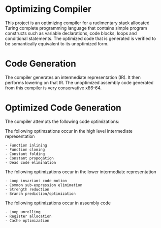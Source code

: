 # Optimizing Compiler

This project is an optimizing compiler for a rudimentary stack allocated Turing complete programming language that contains simple program constructs such as variable declarations, code blocks, loops and conditional statements. The optimized code that is generated is verified to be semantically equivalent to its unoptimized form.

# Code Generation

The compiler generates an intermediate representation (IR). It then performs lowering on that IR. The unoptimized assembly code generated from this compiler is very conservative x86-64.

# Optimized Code Generation

The compiler attempts the following code optimizations:

The following optimzations occur in the high level intermediate representation

	- Function inlining
	- Function cloning
	- Constant folding
	- Constant propogation
	- Dead code elimination

The following optimizations occur in the lower intermediate representation

	- Loop invariant code motion
	- Common sub-expression elimination
	- Strength reduction
	- Branch prediction/optimization

The following optimizations occur in assembly code

	- Loop unrolling
	- Register allocation
	- Cache optimization


